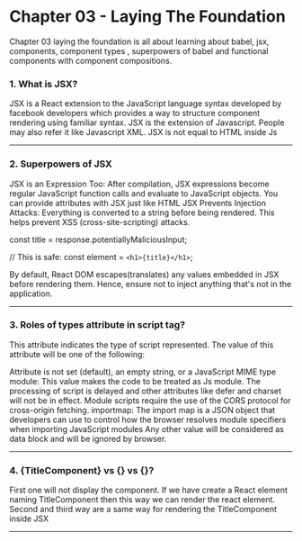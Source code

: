 
# Chapter 03 - Laying The Foundation

Chapter 03 laying the foundation is all about learning about babel, jsx, components, component types , superpowers of babel and functional components with component compositions.


### 1. What is JSX?

JSX is a React extension to the JavaScript language syntax developed by facebook developers which provides a way to structure component rendering using familiar syntax. JSX is the extension of Javascript. People may also refer it like Javascript XML. JSX is not equal to HTML inside Js

---

### 2. Superpowers of JSX

JSX is an Expression Too: After compilation, JSX expressions become regular JavaScript function calls and evaluate to JavaScript objects.
You can provide attributes with JSX just like HTML
JSX Prevents Injection Attacks: Everything is converted to a string before being rendered. This helps prevent XSS (cross-site-scripting) attacks.

const title = response.potentiallyMaliciousInput;

// This is safe: const element = `<h1>{title}</h1>`;

By default, React DOM escapes(translates) any values embedded in JSX before rendering them. Hence, ensure not to inject anything that's not in the application.

---

### 3. Roles of types attribute in script tag?

This attribute indicates the type of script represented. The value of this attribute will be one of the following:

Attribute is not set (default), an empty string, or a JavaScript MIME type
module: This value makes the code to be treated as Js module. The processing of script is delayed and other attributes like defer and charset will not be in effect. Module scripts require the use of the CORS protocol for cross-origin fetching.
importmap: The import map is a JSON object that developers can use to control how the browser resolves module specifiers when importing JavaScript modules
Any other value will be considered as data block and will be ignored by browser.

---

### 4. {TitleComponent} vs {<TitleComponent/>} vs {<TitleComponent></TitleComponent>}?

First one will not display the component. If we have create a React element naming TitleComponent then this way we can render the react element. Second and third way are a same way for rendering the TitleComponent inside JSX

---
